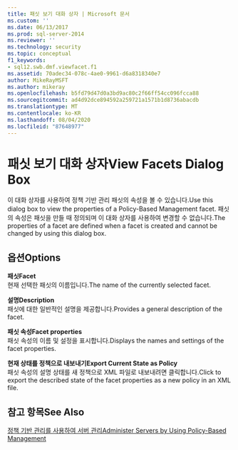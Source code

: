 ```yaml
---
title: 패싯 보기 대화 상자 | Microsoft 문서
ms.custom: ''
ms.date: 06/13/2017
ms.prod: sql-server-2014
ms.reviewer: ''
ms.technology: security
ms.topic: conceptual
f1_keywords:
- sql12.swb.dmf.viewfacet.f1
ms.assetid: 70adec34-078c-4ae0-9961-d6a8318340e7
author: MikeRayMSFT
ms.author: mikeray
ms.openlocfilehash: b5fd79d47d0a3bd9ac80c2f66ff54cc096fcca88
ms.sourcegitcommit: ad4d92dce894592a259721a1571b1d8736abacdb
ms.translationtype: MT
ms.contentlocale: ko-KR
ms.lasthandoff: 08/04/2020
ms.locfileid: "87648977"
---
```

# <a name="view-facets-dialog-box"></a><span data-ttu-id="52819-102">패싯 보기 대화 상자</span><span class="sxs-lookup"><span data-stu-id="52819-102">View Facets Dialog Box</span></span>
  <span data-ttu-id="52819-103">이 대화 상자를 사용하여 정책 기반 관리 패싯의 속성을 볼 수 있습니다.</span><span class="sxs-lookup"><span data-stu-id="52819-103">Use this dialog box to view the properties of a Policy-Based Management facet.</span></span> <span data-ttu-id="52819-104">패싯의 속성은 패싯을 만들 때 정의되며 이 대화 상자를 사용하여 변경할 수 없습니다.</span><span class="sxs-lookup"><span data-stu-id="52819-104">The properties of a facet are defined when a facet is created and cannot be changed by using this dialog box.</span></span>  
  
## <a name="options"></a><span data-ttu-id="52819-105">옵션</span><span class="sxs-lookup"><span data-stu-id="52819-105">Options</span></span>  
 <span data-ttu-id="52819-106">**패싯**</span><span class="sxs-lookup"><span data-stu-id="52819-106">**Facet**</span></span>  
 <span data-ttu-id="52819-107">현재 선택한 패싯의 이름입니다.</span><span class="sxs-lookup"><span data-stu-id="52819-107">The name of the currently selected facet.</span></span>  
  
 <span data-ttu-id="52819-108">**설명**</span><span class="sxs-lookup"><span data-stu-id="52819-108">**Description**</span></span>  
 <span data-ttu-id="52819-109">패싯에 대한 일반적인 설명을 제공합니다.</span><span class="sxs-lookup"><span data-stu-id="52819-109">Provides a general description of the facet.</span></span>  
  
 <span data-ttu-id="52819-110">**패싯 속성**</span><span class="sxs-lookup"><span data-stu-id="52819-110">**Facet properties**</span></span>  
 <span data-ttu-id="52819-111">패싯 속성의 이름 및 설정을 표시합니다.</span><span class="sxs-lookup"><span data-stu-id="52819-111">Displays the names and settings of the facet properties.</span></span>  
  
 <span data-ttu-id="52819-112">**현재 상태를 정책으로 내보내기**</span><span class="sxs-lookup"><span data-stu-id="52819-112">**Export Current State as Policy**</span></span>  
 <span data-ttu-id="52819-113">패싯 속성의 설명 상태를 새 정책으로 XML 파일로 내보내려면 클릭합니다.</span><span class="sxs-lookup"><span data-stu-id="52819-113">Click to export the described state of the facet properties as a new policy in an XML file.</span></span>  
  
## <a name="see-also"></a><span data-ttu-id="52819-114">참고 항목</span><span class="sxs-lookup"><span data-stu-id="52819-114">See Also</span></span>  
 [<span data-ttu-id="52819-115">정책 기반 관리를 사용하여 서버 관리</span><span class="sxs-lookup"><span data-stu-id="52819-115">Administer Servers by Using Policy-Based Management</span></span>](administer-servers-by-using-policy-based-management.md)  
  
  
